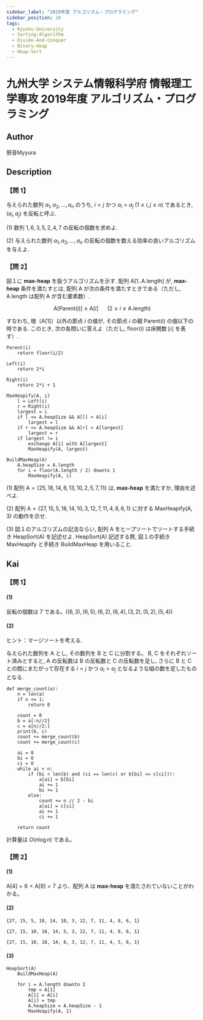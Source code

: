 ```yaml
---
sidebar_label: "2019年度 アルゴリズム・プログラミング"
sidebar_position: 18
tags:
  - Kyushu-University
  - Sorting-Algorithm
  - Divide-And-Conquer
  - Binary-Heap
  - Heap-Sort
---
```

# 九州大学 システム情報科学府 情報理工学専攻 2019年度 アルゴリズム・プログラミング

## **Author**
祭音Myyura

## **Description**
### 【問 1】
与えられた数列 $a_1, a_2, \ldots, a_n$ のうち, $i<j$ かつ $a_i>a_j \ (1 \le i,j \le n)$ であるとき, $(a_i, a_j)$ を反転と呼ぶ.    

(1) 数列 $1, 6, 3, 5, 2, 4, 7$ の反転の個数を求めよ.   

(2) 与えられた数列 $a_1, a_2, \ldots, a_n$ の反転の個数を数える効率の良いアルゴリズムを与えよ. 

### 【問 2】
図１に **max-heap** を扱うアルゴリズムを示す. 配列 A\[1..A.length\] が, **max-heap** 条件を満たすとは, 配列 A が次の条件を満たすときである（ただし, A.length は配列 A が含む要素数）. 

$$
\text{A}[\text{Parent}(i)] \ge \text{A}[i] \ \ \ \ \ \  (2 \le i \le \text{A.length})
$$

すなわち, 根（A\[1\]）以外の節点 $i$ の値が, その節点 $i$ の親 $\text{Parent}(i)$ の値以下の時である. このとき, 次の各問いに答えよ（ただし, floor($i$) は床関数 $\lfloor i \rfloor$ を表す）. 

```text
Parent(i)
    return floor(i/2)

Left(i)
    return 2*i

Right(i)
    return 2*i + 1

MaxHeapify(A, i)
    l = Left(i)
    r = Right(i)
    largest = i
    if l <= A.heapSize && A[l] > A[i]
        largest = l
    if r <= A.heapSize && A[r] > A[largest]
        largest = r
    if largest != i
        exchange A[i] with A[largest]
        MaxHeapify(A, largest)

BuildMaxHeap(A)
    A.heapSize = A.length
    for i = floor(A.length / 2) downto 1
        MaxHeapify(A, i)
```

(1) 配列 $\text{A}=\{25, 18, 14, 6, 13, 10, 2, 5, 7, 11\}$ は, **max-heap** を満たすか, 理由を述べよ.  

(2) 配列 $\text{A}=\{27, 15, 5, 18, 14, 10, 3, 12, 7, 11, 4, 8, 6, 1\}$ に対する MaxHeapify(A, 3) の動作を示せ.  

(3) 図１のアルゴリズムの記法ならい, 配列 A をヒープソートでソートする手続き HeapSort(A) を記述せよ. HeapSort(A) 記述する際, 図１の手続き MaxHeapify と手続き BuildMaxHeap を用いること.

## **Kai**
### 【問 1】
#### (1)
反転の個数は $7$ である。($(6, 3), (6, 5), (6, 2), (6, 4), (3, 2), (5, 2), (5, 4)$)

#### (2)
ヒント：マージソートを考える.

与えられた数列を A とし, その数列を B と C に分割する。
B, C をそれぞれソート済みとすると, A の反転数は B の反転数と C の反転数を足し, さらに B と C との間にまたがって存在する $i < j$ かつ $a_i > a_j$ となるような組の数を足したものとなる.

```text
def merge_count(a):
    n = len(a)
    if n <= 1:
        return 0
    
    count = 0
    b = a[:n//2]
    c = a[n//2:]
    print(b, c)
    count += merge_count(b)
    count += merge_count(c)
    
    ai = 0
    bi = 0
    ci = 0
    while ai < n:
        if (bi < len(b) and (ci == len(c) or b[bi] <= c[ci])):
            a[ai] = b[bi]
            ai += 1
            bi += 1
        else:
            count += n // 2 - bi
            a[ai] = c[ci]
            ai += 1
            ci += 1
    
    return count
```

計算量は $O(n \log n)$ である。

### 【問 2】
#### (1)
$\text{A}[4] = 6 < \text{A}[9] = 7$ より、配列 $\text{A}$ は **max-heap** を満たされていないことがわかる。

#### (2)
```
{27, 15, 5, 18, 14, 10, 3, 12, 7, 11, 4, 8, 6, 1}

{27, 15, 10, 18, 14, 5, 3, 12, 7, 11, 4, 8, 6, 1}

{27, 15, 10, 18, 14, 8, 3, 12, 7, 11, 4, 5, 6, 1}
```

#### (3)
```text
HeapSort(A)
    BuildMaxHeap(A)

    for i = A.length downto 2
        tmp = A[1]
        A[1] = A[i]
        A[i] = tmp
        A.heapSize = A.heapSize - 1
        MaxHeapify(A, 1)
```